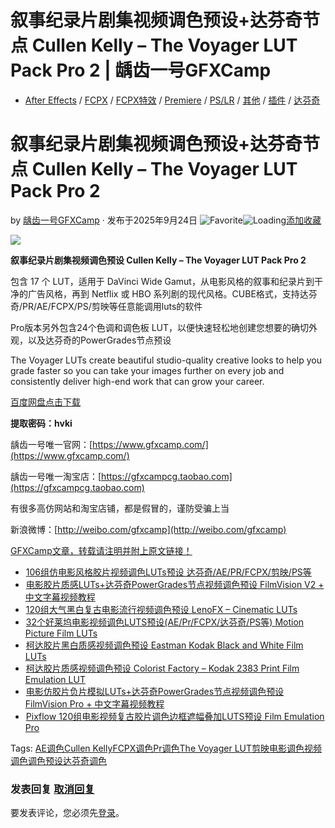 # 叙事纪录片剧集视频调色预设+达芬奇节点 Cullen Kelly – The Voyager LUT Pack Pro 2 | 龋齿一号GFXCamp

-   [After Effects](https://www.gfxcamp.com/category/plug-ins/ae-plug-ins/) / [FCPX](https://www.gfxcamp.com/category/plug-ins/fcpx/) / [FCPX特效](https://www.gfxcamp.com/category/plug-ins/fcpx/fcpx-effects/) / [Premiere](https://www.gfxcamp.com/category/plug-ins/pre/) / [PS/LR](https://www.gfxcamp.com/category/plug-ins/photoshop-plug-ins/) / [其他](https://www.gfxcamp.com/category/plug-ins/other-plug-ins/) / [插件](https://www.gfxcamp.com/category/plug-ins/) / [达芬奇](https://www.gfxcamp.com/category/plug-ins/davinci/)

# 叙事纪录片剧集视频调色预设+达芬奇节点 Cullen Kelly – The Voyager LUT Pack Pro 2

by [龋齿一号GFXCamp](https://www.gfxcamp.com/author/gfxcamp/ "文章作者 龋齿一号GFXCamp") · 发布于2025年9月24日 ![Favorite](https://www.gfxcamp.com/wp-content/plugins/wp-favorite-posts/img/star.png "Favorite")![Loading](https://www.gfxcamp.com/wp-content/plugins/wp-favorite-posts/img/loading.gif "Loading")[添加收藏](?wpfpaction=add&postid=129748 "添加收藏")

![](https://www.gfxcamp.com/wp-content/uploads/2025/09/Cullen-Kelly-The-Voyager-LUT-Pack-Pro-2.jpg)

**叙事纪录片剧集视频调色预设 Cullen Kelly – The Voyager LUT Pack Pro 2**

包含 17 个 LUT，适用于 DaVinci Wide Gamut，从电影风格的叙事和纪录片到干净的广告风格，再到 Netflix 或 HBO 系列剧的现代风格。CUBE格式，支持达芬奇/PR/AE/FCPX/PS/剪映等任意能调用luts的软件

Pro版本另外包含24个色调和调色板 LUT，以便快速轻松地创建您想要的确切外观，以及达芬奇的PowerGrades节点预设

The Voyager LUTs create beautiful studio-quality creative looks to help you grade faster so you can take your images further on every job and consistently deliver high-end work that can grow your career.

[百度网盘点击下载](https://pan.baidu.com/s/1prMCrU1lnesIEA0tSsMU5Q?pwd=hvki)

**提取密码：hvki**

龋齿一号唯一官网：[https://www.gfxcamp.com/](https://www.gfxcamp.com/)

龋齿一号唯一淘宝店：[https://gfxcampcg.taobao.com](https://gfxcampcg.taobao.com)

有很多高仿网站和淘宝店铺，都是假冒的，谨防受骗上当

新浪微博：[http://weibo.com/gfxcamp](http://weibo.com/gfxcamp)

[GFXCamp文章，转载请注明并附上原文链接！](https://www.gfxcamp.com)

-   [![106组仿电影风格胶片视频调色LUTs预设 达芬奇/AE/PR/FCPX/剪映/PS等](data:image/gif;base64,R0lGODlhAQABAIAAAAAAAP///yH5BAEAAAAALAAAAAABAAEAAAIBRAA7)](https://www.gfxcamp.com/film-inspired-luts/)[106组仿电影风格胶片视频调色LUTs预设 达芬奇/AE/PR/FCPX/剪映/PS等](https://www.gfxcamp.com/film-inspired-luts/)
-   [![电影胶片质感LUTs+达芬奇PowerGrades节点视频调色预设 FilmVision V2 + 中文字幕视频教程](data:image/gif;base64,R0lGODlhAQABAIAAAAAAAP///yH5BAEAAAAALAAAAAABAAEAAAIBRAA7)](https://www.gfxcamp.com/filmvision-v2/)[电影胶片质感LUTs+达芬奇PowerGrades节点视频调色预设 FilmVision V2 + 中文字幕视频教程](https://www.gfxcamp.com/filmvision-v2/)
-   [![120组大气黑白复古电影流行视频调色预设 LenoFX – Cinematic LUTs](data:image/gif;base64,R0lGODlhAQABAIAAAAAAAP///yH5BAEAAAAALAAAAAABAAEAAAIBRAA7)](https://www.gfxcamp.com/lenofx-cinematic-luts/)[120组大气黑白复古电影流行视频调色预设 LenoFX – Cinematic LUTs](https://www.gfxcamp.com/lenofx-cinematic-luts/)
-   [![32个好莱坞电影视频调色LUTS预设(AE/Pr/FCPX/达芬奇/PS等) Motion Picture Film LUTs](data:image/gif;base64,R0lGODlhAQABAIAAAAAAAP///yH5BAEAAAAALAAAAAABAAEAAAIBRAA7)](https://www.gfxcamp.com/motion-picture-film-luts/)[32个好莱坞电影视频调色LUTS预设(AE/Pr/FCPX/达芬奇/PS等) Motion Picture Film LUTs](https://www.gfxcamp.com/motion-picture-film-luts/)
-   [![柯达胶片黑白质感视频调色预设 Eastman Kodak Black and White Film LUTs](data:image/gif;base64,R0lGODlhAQABAIAAAAAAAP///yH5BAEAAAAALAAAAAABAAEAAAIBRAA7)](https://www.gfxcamp.com/eastman-kodak-black-and-white-film-luts/)[柯达胶片黑白质感视频调色预设 Eastman Kodak Black and White Film LUTs](https://www.gfxcamp.com/eastman-kodak-black-and-white-film-luts/)
-   [![柯达胶片质感视频调色预设 Colorist Factory – Kodak 2383 Print Film Emulation LUT](data:image/gif;base64,R0lGODlhAQABAIAAAAAAAP///yH5BAEAAAAALAAAAAABAAEAAAIBRAA7)](https://www.gfxcamp.com/kodak-2383-print-film-emulation-lut/)[柯达胶片质感视频调色预设 Colorist Factory – Kodak 2383 Print Film Emulation LUT](https://www.gfxcamp.com/kodak-2383-print-film-emulation-lut/)
-   [![电影仿胶片负片模拟LUTs+达芬奇PowerGrades节点视频调色预设 FilmVision Pro + 中文字幕视频教程](data:image/gif;base64,R0lGODlhAQABAIAAAAAAAP///yH5BAEAAAAALAAAAAABAAEAAAIBRAA7)](https://www.gfxcamp.com/filmvision-pro/)[电影仿胶片负片模拟LUTs+达芬奇PowerGrades节点视频调色预设 FilmVision Pro + 中文字幕视频教程](https://www.gfxcamp.com/filmvision-pro/)
-   [![Pixflow 120组电影视频复古胶片调色边框遮幅叠加LUTS预设 Film Emulation Pro](data:image/gif;base64,R0lGODlhAQABAIAAAAAAAP///yH5BAEAAAAALAAAAAABAAEAAAIBRAA7)](https://www.gfxcamp.com/pixflow-film-emulation-pro/)[Pixflow 120组电影视频复古胶片调色边框遮幅叠加LUTS预设 Film Emulation Pro](https://www.gfxcamp.com/pixflow-film-emulation-pro/)

[](javascript:void\(0\); "微博")[](javascript:void\(0\); "微信")[](javascript:void\(0\); "QQ")[](javascript:void\(0\); "QQ空间")

Tags: [AE调色](https://www.gfxcamp.com/tag/ae%e8%b0%83%e8%89%b2/)[Cullen Kelly](https://www.gfxcamp.com/tag/cullen-kelly/)[FCPX调色](https://www.gfxcamp.com/tag/fcpx%e8%b0%83%e8%89%b2/)[Pr调色](https://www.gfxcamp.com/tag/pr%e8%b0%83%e8%89%b2/)[The Voyager LUT](https://www.gfxcamp.com/tag/the-voyager-lut/)[剪映](https://www.gfxcamp.com/tag/%e5%89%aa%e6%98%a0/)[电影调色](https://www.gfxcamp.com/tag/%e7%94%b5%e5%bd%b1%e8%b0%83%e8%89%b2/)[视频调色](https://www.gfxcamp.com/tag/%e8%a7%86%e9%a2%91%e8%b0%83%e8%89%b2/)[调色预设](https://www.gfxcamp.com/tag/%e8%b0%83%e8%89%b2%e9%a2%84%e8%ae%be/)[达芬奇调色](https://www.gfxcamp.com/tag/%e8%be%be%e8%8a%ac%e5%a5%87%e8%b0%83%e8%89%b2/)

### 发表回复 [取消回复](/the-voyager-lut-pack-pro-2/#respond)

要发表评论，您必须先[登录](https://www.gfxcamp.com/wp-login.php?redirect_to=https%3A%2F%2Fwww.gfxcamp.com%2Fthe-voyager-lut-pack-pro-2%2F)。
